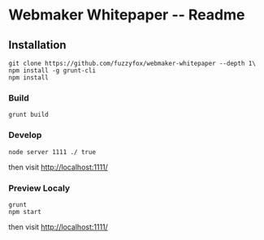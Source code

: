 # Webmaker Whitepaper -- Readme

## Installation

	git clone https://github.com/fuzzyfox/webmaker-whitepaper --depth 1\
	npm install -g grunt-cli
	npm install

### Build

	grunt build

### Develop

	node server 1111 ./ true

then visit <http://localhost:1111/>

### Preview Localy

	grunt
	npm start

then visit <http://localhost:1111/>
